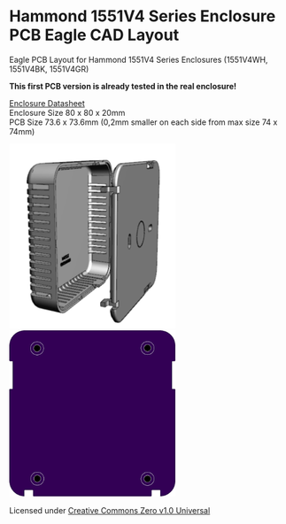 # Hammond 1551V4 Series Enclosure PCB Eagle CAD Layout
Eagle PCB Layout for Hammond 1551V4 Series Enclosures (1551V4WH, 1551V4BK, 1551V4GR)

**This first PCB version is already tested in the real enclosure!**

[Enclosure Datasheet](https://github.com/aterentiev/Hammond-1551V4/blob/master/misc/datasheet-hammond-1551V4.pdf)<br>
Enclosure Size 80 x 80 x 20mm<br>
PCB Size 73.6 x 73.6mm (0,2mm smaller on each side from max size 74 x 74mm)

<img src="https://github.com/aterentiev/Hammond-1551V4/blob/master/misc/enclosure.png?raw=true" width="300"><img src="https://github.com/aterentiev/Hammond-1551V4/blob/master/misc/PCB.png?raw=true" width="300">

Licensed under [Creative Commons Zero v1.0 Universal](LICENSE)
